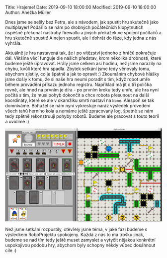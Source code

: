 Title: Hrajeme!
Date: 2019-09-10 18:00:00
Modified: 2019-09-10 18:00:00
Author: Anežka Müller

Dnes jsme se sešly bez Petra, ale s návodem, jak spustit hru skutečně jako multiplayer!
Podařilo se nám po drobných počátečních klopýtnutích úspěšně překonat nástrahy firewallu a jiných překážek ve spojení počítačů a hru skutečně spustit!
A nejen spustit, ale i dohrát do fáze, kdy jedna z nás vyhrála.

Aktuálně je hra nastavená tak, že i po vítězství jednoho z hráčů pokračuje dál.
Většina věcí funguje dle našich představ, krom několika drobností, které budeme ještě upravovat.
Hrály jsme celkem asi hodinu, než jsme narazily na chybu, kvůli které hra spadla.
Zbytek setkání jsme tedy věnovaly tomu, abychom zjistily, co je špatně a jak to opravit :) 
Zkoumáním chybové hlášky jsme došly k tomu, že si naše hra neumí poradit s tím, když robot umře během provádění příkazu jednoho registru. 
Například má jít o tři políčka rovně, ale hned na prvním je díra - po prvním kroku tedy umře, ale hra nyní počítá s tím, že musí pohyb dokončit a chce robota přesunout na další koordináty, které se ale v okamžiku smrti nastaví na `None`. 
Alespoň se tak domníváme. 
Bohužel se nám nyní vykresluje naráz výsledek provedení všech tahů herního kola a nemáme ještě zpracovaný log, špatně se nám tedy zpětně rekonstruují pohyby robotů.
Budeme ale pracovat s touto teorií a uvidíme :)

![herni_screenshot](./images/game_screenshot.png)

Než jsme setkání rozpustily, otevřely jsme téma, v jaké fázi budeme s výsledkem RoboProjektu spokojeny. 
Každá z nás to má trošku jinak, budeme se nad tím tedy ještě muset zamyslet a vytyčit nějakou konkrétní uspokojivou podobu hry, abychom byly schopny někdy vůbec dosáhnout cíle :) 
